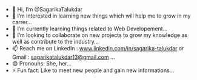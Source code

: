 - 👋 Hi, I’m @SagarikaTalukdar
- 👀 I’m interested in learning new things which will help me to grow in my carrer...
- 🌱 I’m currently learning things related to Web Developement...
- 💞️ I’m looking to collaborate on new projects to grow my knowledge as well as contribute to the industry...
- 📫 Reach me on LinkedIn : www.linkedin.com/in/sagarika-talukdar or Gmail : sagarikatalukdar13@gmail.com ...
- 😄 Pronouns: She, her...
- ⚡ Fun fact: Like to meet new people and gain new informations...

<!---
SagarikaTalukdar/SagarikaTalukdar is a ✨ special ✨ repository because its `README.md` (this file) appears on your GitHub profile.
You can click the Preview link to take a look at your changes.
--->
